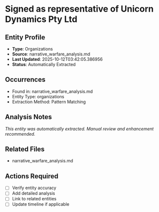 # Signed as representative of Unicorn Dynamics Pty Ltd

## Entity Profile
- **Type**: Organizations
- **Source**: narrative_warfare_analysis.md
- **Last Updated**: 2025-10-12T03:42:05.386956
- **Status**: Automatically Extracted

## Occurrences
- Found in: narrative_warfare_analysis.md
- Entity Type: organizations
- Extraction Method: Pattern Matching

## Analysis Notes
*This entity was automatically extracted. Manual review and enhancement recommended.*

## Related Files
- narrative_warfare_analysis.md

## Actions Required
- [ ] Verify entity accuracy
- [ ] Add detailed analysis
- [ ] Link to related entities
- [ ] Update timeline if applicable
